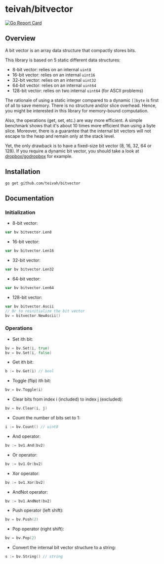 # teivah/bitvector

[![Go Report Card](https://goreportcard.com/badge/github.com/teivah/bitvector)](https://goreportcard.com/report/github.com/teivah/bitvector)

## Overview

A bit vector is an array data structure that compactly stores bits.

This library is based on 5 static different data structures:
* 8-bit vector: relies on an internal `uint8`
* 16-bit vector: relies on an internal `uint16`
* 32-bit vector: relies on an internal `uint32`
* 64-bit vector: relies on an internal `uint64`
* 128-bit vector: relies on two internal `uint64` (for ASCII problems)

The rationale of using a static integer compared to a dynamic `[]byte` is first of all to save memory.
There is no structure and/or slice overhead.
Hence, you might be interested in this library for memory-bound computation.

Also, the operations (get, set, etc.) are way more efficient. 
A simple benchmark shows that it's about 10 times more efficient than using a byte slice.
Moreover, there is a guarantee that the internal bit vectors will not escape to the heap and remain only at the stack level.

Yet, the only drawback is to have a fixed-size bit vector (8, 16, 32, 64 or 128). If you require a dynamic bit vector, you should take a look at [dropbox/godropbox](https://github.com/dropbox/godropbox/tree/master/container/bitvector) for example.

## Installation

```
go get github.com/teivah/bitvector
```

## Documentation

### Initialization

* 8-bit vector: 

```go
var bv bitvector.Len8
```

* 16-bit vector: 

```go
var bv bitvector.Len16
```

* 32-bit vector: 

```go
var bv bitvector.Len32
```

* 64-bit vector: 

```go
var bv bitvector.Len64
```

* 128-bit vector: 

```go
var bv bitvector.Ascii
// Or to reinitialize the bit vector
bv = bitvector.NewAscii()
```

### Operations

* Set ith bit:

```go
bv = bv.Set(i, true)
bv = bv.Set(i, false)
```

* Get ith bit:

```go
b := bv.Get(i) // bool
```

* Toggle (flip) ith bit:

```go
bv = bv.Toggle(i)
```

* Clear bits from index i (included) to index j (excluded):

```go
bv = bv.Clear(i, j)
```

* Count the number of bits set to 1:

```go
i := bv.Count() // uint8
```

* And operator:

```go
bv := bv1.And(bv2)
```

* Or operator:

```go
bv := bv1.Or(bv2)
```

* Xor operator:

```go
bv := bv1.Xor(bv2)
```

* AndNot operator:

```go
bv := bv1.AndNot(bv2)
```

* Push operator (left shift):

```go
bv = bv.Push(2)
```

* Pop operator (right shift):

```go
bv = bv.Pop(2)
```

* Convert the internal bit vector structure to a string:

```go
s := bv.String() // string
```